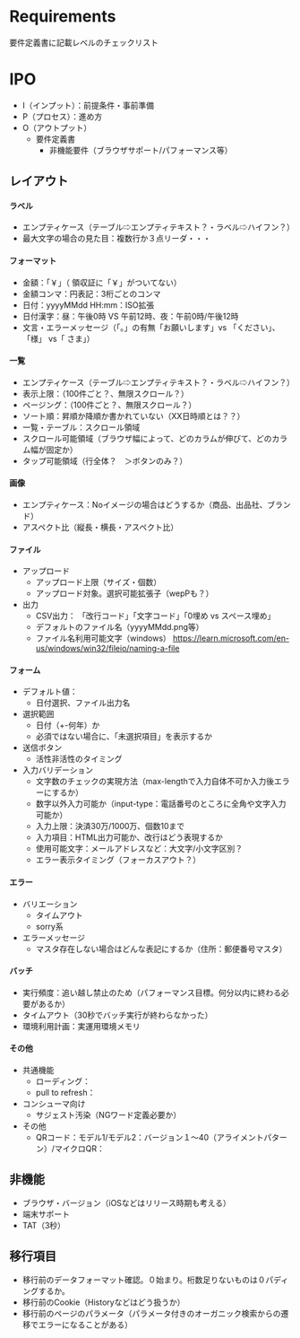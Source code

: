 # Requirements
要件定義書に記載レベルのチェックリスト

# IPO
- I（インプット）：前提条件・事前準備
- P（プロセス）：進め方
- O（アウトプット）
  - 要件定義書
    - 非機能要件（ブラウザサポート/パフォーマンス等）

## レイアウト
#### ラベル
- エンプティケース（テーブル⇨エンプティテキスト？・ラベル⇨ハイフン？）
- 最大文字の場合の見た目：複数行か３点リーダ・・・

#### フォーマット
- 金額：「￥」（ 領収証に「￥」がついてない）
- 金額コンマ：円表記：3桁ごとのコンマ
- 日付：yyyyMMdd HH:mm：ISO拡張
- 日付漢字：昼：午後0時 VS 午前12時、夜：午前0時/午後12時
- 文言・エラーメッセージ（「。」の有無「お願いします」vs 「ください」、「様」 vs「 さま」）

#### 一覧
- エンプティケース（テーブル⇨エンプティテキスト？・ラベル⇨ハイフン？）
- 表示上限：（100件ごと？、無限スクロール？）
- ページング：（100件ごと？、無限スクロール？）
- ソート順：昇順か降順か書かれていない（XX日時順とは？？）
- 一覧・テーブル：スクロール領域
- スクロール可能領域（ブラウザ幅によって、どのカラムが伸びて、どのカラム幅が固定か）
- タップ可能領域（行全体？　＞ボタンのみ？）

#### 画像
- エンプティケース：Noイメージの場合はどうするか（商品、出品社、ブランド）
- アスペクト比（縦長・横長・アスペクト比）

#### ファイル
- アップロード
  - アップロード上限（サイズ・個数）
  - アップロード対象。選択可能拡張子（wepPも？）
- 出力
  - CSV出力： 「改行コード」「文字コード」「0埋め vs スペース埋め」
  - デフォルトのファイル名（yyyyMMdd.png等）
  - ファイル名利用可能文字（windows）
    https://learn.microsoft.com/en-us/windows/win32/fileio/naming-a-file

#### フォーム
- デフォルト値：
  - 日付選択、ファイル出力名
- 選択範囲
  - 日付（+-何年）か
  - 必須ではない場合に、「未選択項目」を表示するか
- 送信ボタン
  - 活性非活性のタイミング
- 入力バリデーション
  - 文字数のチェックの実現方法（max-lengthで入力自体不可か入力後エラーにするか）
  - 数字以外入力可能か（input-type：電話番号のところに全角や文字入力可能か）
  - 入力上限：決済30万/1000万、個数10まで
  - 入力項目：HTML出力可能か、改行はどう表現するか
  - 使用可能文字：メールアドレスなど：大文字/小文字区別？
  - エラー表示タイミング（フォーカスアウト？）

#### エラー
- バリエーション
  - タイムアウト
  - sorry系
- エラーメッセージ
  - マスタ存在しない場合はどんな表記にするか（住所：郵便番号マスタ）

#### バッチ
- 実行頻度：追い越し禁止のため（パフォーマンス目標。何分以内に終わる必要があるか）
- タイムアウト（30秒でバッチ実行が終わらなかった）
- 環境利用計画：実運用環境メモリ

#### その他
- 共通機能
  - ローディング：
  - pull to refresh：
- コンシューマ向け
  - サジェスト汚染（NGワード定義必要か）
- その他
  - QRコード：モデル1/モデル2：バージョン１〜40（アライメントパターン）/マイクロQR：

## 非機能
- ブラウザ・バージョン（iOSなどはリリース時期も考える）
- 端末サポート
- TAT（3秒）

## 移行項目
- 移行前のデータフォーマット確認。０始まり。桁数足りないものは０パディングするか。
- 移行前のCookie（Historyなどはどう扱うか）
- 移行前のページのパラメータ（パラメータ付きのオーガニック検索からの遷移でエラーになることがある）